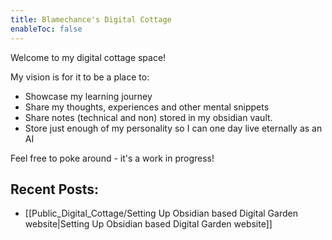 ```yaml
---
title: Blamechance's Digital Cottage
enableToc: false
---
```

Welcome to my digital cottage space!

My vision is for it to be a place to:
- Showcase my learning journey
- Share my thoughts, experiences and other mental snippets
- Share notes (technical and non) stored in my obsidian vault. 
- Store just enough of my personality so I can one day live eternally as an AI 

Feel free to poke around - it's a work in progress! 


##  Recent Posts: 
- [[Public_Digital_Cottage/Setting Up Obsidian based Digital Garden website|Setting Up Obsidian based Digital Garden website]]
